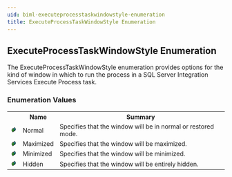 ```yaml
---
uid: biml-executeprocesstaskwindowstyle-enumeration
title: ExecuteProcessTaskWindowStyle Enumeration
---
```


## ExecuteProcessTaskWindowStyle Enumeration

<div class="LanguageSummary"><div class ="SummaryItem">The ExecuteProcessTaskWindowStyle enumeration provides options for the kind of window in which to run the process in a SQL Server Integration Services Execute Process task.</div></div>
<div class="EnumValueGroup">

### Enumeration Values

<table id="EnumValue" class="MemberList"><tbody><tr><th class="MemberTypeIconColumnHeader">&nbsp;</th><th class="MemberNameColumnHeader">Name</th><th class="MemberSummaryColumnHeader">Summary</th></tr><tr class="cd0"><td align="center" class="MemberTypeIcon"><img src="enumValue.png"></img></td><td class="MemberName">Normal</td><td class="MemberSummary"><div class ="SummaryItem">Specifies that the window will be in normal or restored mode.</div></td></tr><tr class="cd1"><td align="center" class="MemberTypeIcon"><img src="enumValue.png"></img></td><td class="MemberName">Maximized</td><td class="MemberSummary"><div class ="SummaryItem">Specifies that the window will be maximized.</div></td></tr><tr class="cd0"><td align="center" class="MemberTypeIcon"><img src="enumValue.png"></img></td><td class="MemberName">Minimized</td><td class="MemberSummary"><div class ="SummaryItem">Specifies that the window will be minimized.</div></td></tr><tr class="cd1"><td align="center" class="MemberTypeIcon"><img src="enumValue.png"></img></td><td class="MemberName">Hidden</td><td class="MemberSummary"><div class ="SummaryItem">Specifies that the window will be entirely hidden.</div></td></tr></tbody></table>
</div>